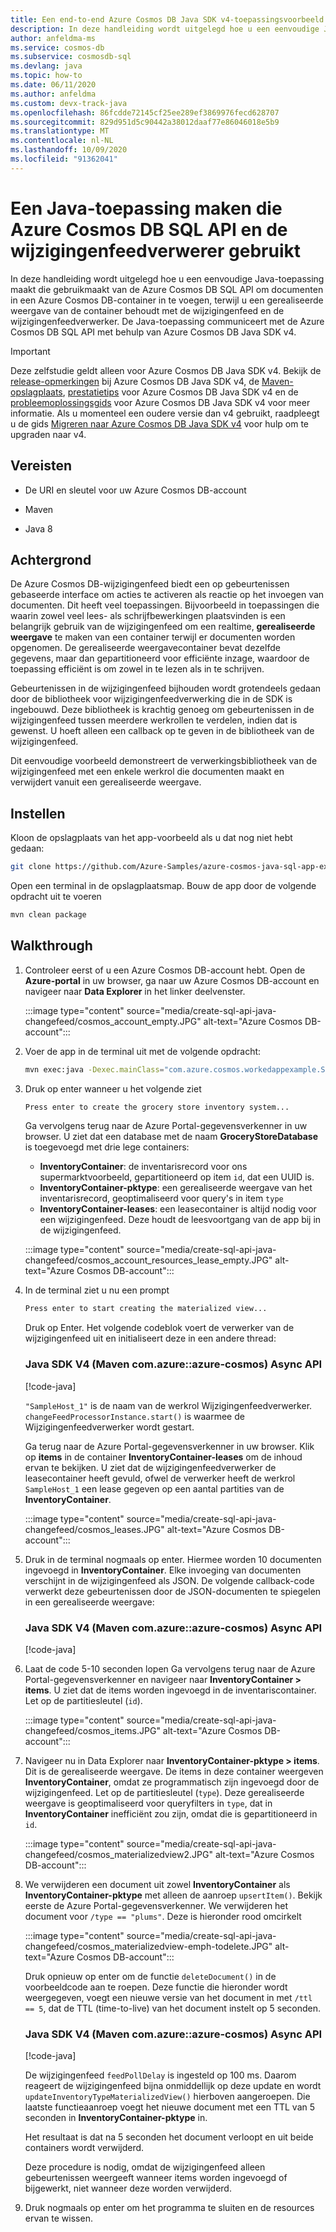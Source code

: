 ```yaml
---
title: Een end-to-end Azure Cosmos DB Java SDK v4-toepassingsvoorbeeld maken met behulp van de wijzigingenfeed
description: In deze handleiding wordt uitgelegd hoe u een eenvoudige Java SQL API-toepassing maakt die documenten invoegt in een Azure Cosmos DB-container, terwijl u een gerealiseerde weergave van de container behoudt met de wijzigingenfeed.
author: anfeldma-ms
ms.service: cosmos-db
ms.subservice: cosmosdb-sql
ms.devlang: java
ms.topic: how-to
ms.date: 06/11/2020
ms.author: anfeldma
ms.custom: devx-track-java
ms.openlocfilehash: 86fcdde72145cf25ee289ef3869976fecd628707
ms.sourcegitcommit: 829d951d5c90442a38012daaf77e86046018e5b9
ms.translationtype: MT
ms.contentlocale: nl-NL
ms.lasthandoff: 10/09/2020
ms.locfileid: "91362041"
---
```

# <a name="how-to-create-a-java-application-that-uses-azure-cosmos-db-sql-api-and-change-feed-processor"></a>Een Java-toepassing maken die Azure Cosmos DB SQL API en de wijzigingenfeedverwerer gebruikt

In deze handleiding wordt uitgelegd hoe u een eenvoudige Java-toepassing maakt die gebruikmaakt van de Azure Cosmos DB SQL API om documenten in een Azure Cosmos DB-container in te voegen, terwijl u een gerealiseerde weergave van de container behoudt met de wijzigingenfeed en de wijzigingenfeedverwerker. De Java-toepassing communiceert met de Azure Cosmos DB SQL API met behulp van Azure Cosmos DB Java SDK v4.

> [!IMPORTANT]  
> Deze zelfstudie geldt alleen voor Azure Cosmos DB Java SDK v4. Bekijk de [release-opmerkingen](sql-api-sdk-java-v4.md) bij Azure Cosmos DB Java SDK v4, de [Maven-opslagplaats](https://mvnrepository.com/artifact/com.azure/azure-cosmos), [prestatietips](performance-tips-java-sdk-v4-sql.md) voor Azure Cosmos DB Java SDK v4 en de [probleemoplossingsgids](troubleshoot-java-sdk-v4-sql.md) voor Azure Cosmos DB Java SDK v4 voor meer informatie. Als u momenteel een oudere versie dan v4 gebruikt, raadpleegt u de gids [Migreren naar Azure Cosmos DB Java SDK v4](migrate-java-v4-sdk.md) voor hulp om te upgraden naar v4.
>

## <a name="prerequisites"></a>Vereisten

* De URI en sleutel voor uw Azure Cosmos DB-account

* Maven

* Java 8

## <a name="background"></a>Achtergrond

De Azure Cosmos DB-wijzigingenfeed biedt een op gebeurtenissen gebaseerde interface om acties te activeren als reactie op het invoegen van documenten. Dit heeft veel toepassingen. Bijvoorbeeld in toepassingen die waarin zowel veel lees- als schrijfbewerkingen plaatsvinden is een belangrijk gebruik van de wijzigingenfeed om een realtime, **gerealiseerde weergave** te maken van een container terwijl er documenten worden opgenomen. De gerealiseerde weergavecontainer bevat dezelfde gegevens, maar dan gepartitioneerd voor efficiënte inzage, waardoor de toepassing efficiënt is om zowel in te lezen als in te schrijven.

Gebeurtenissen in de wijzigingenfeed bijhouden wordt grotendeels gedaan door de bibliotheek voor wijzigingenfeedverwerking die in de SDK is ingebouwd. Deze bibliotheek is krachtig genoeg om gebeurtenissen in de wijzigingenfeed tussen meerdere werkrollen te verdelen, indien dat is gewenst. U hoeft alleen een callback op te geven in de bibliotheek van de wijzigingenfeed.

Dit eenvoudige voorbeeld demonstreert de verwerkingsbibliotheek van de wijzigingenfeed met een enkele werkrol die documenten maakt en verwijdert vanuit een gerealiseerde weergave.

## <a name="setup"></a>Instellen

Kloon de opslagplaats van het app-voorbeeld als u dat nog niet hebt gedaan:

```bash
git clone https://github.com/Azure-Samples/azure-cosmos-java-sql-app-example.git
```

Open een terminal in de opslagplaatsmap. Bouw de app door de volgende opdracht uit te voeren

```bash
mvn clean package
```

## <a name="walkthrough"></a>Walkthrough

1. Controleer eerst of u een Azure Cosmos DB-account hebt. Open de **Azure-portal** in uw browser, ga naar uw Azure Cosmos DB-account en navigeer naar **Data Explorer** in het linker deelvenster.

   :::image type="content" source="media/create-sql-api-java-changefeed/cosmos_account_empty.JPG" alt-text="Azure Cosmos DB-account":::

1. Voer de app in de terminal uit met de volgende opdracht:

    ```bash
    mvn exec:java -Dexec.mainClass="com.azure.cosmos.workedappexample.SampleGroceryStore" -DACCOUNT_HOST="your-account-uri" -DACCOUNT_KEY="your-account-key" -Dexec.cleanupDaemonThreads=false
    ```

1. Druk op enter wanneer u het volgende ziet

    ```bash
    Press enter to create the grocery store inventory system...
    ```

    Ga vervolgens terug naar de Azure Portal-gegevensverkenner in uw browser. U ziet dat een database met de naam **GroceryStoreDatabase** is toegevoegd met drie lege containers: 

    * **InventoryContainer**: de inventarisrecord voor ons supermarktvoorbeeld, gepartitioneerd op item ```id```, dat een UUID is.
    * **InventoryContainer-pktype**: een gerealiseerde weergave van het inventarisrecord, geoptimaliseerd voor query's in item ```type```
    * **InventoryContainer-leases**: een leasecontainer is altijd nodig voor een wijzigingenfeed. Deze houdt de leesvoortgang van de app bij in de wijzigingenfeed.

    :::image type="content" source="media/create-sql-api-java-changefeed/cosmos_account_resources_lease_empty.JPG" alt-text="Azure Cosmos DB-account":::

1. In de terminal ziet u nu een prompt

    ```bash
    Press enter to start creating the materialized view...
    ```

    Druk op Enter. Het volgende codeblok voert de verwerker van de wijzigingenfeed uit en initialiseert deze in een andere thread: 

    ### <a name="java-sdk-v4-maven-comazureazure-cosmos-async-api"></a><a id="java4-connection-policy-async"></a>Java SDK V4 (Maven com.azure::azure-cosmos) Async API

    [!code-java[](~/azure-cosmos-java-sql-app-example/src/main/java/com/azure/cosmos/workedappexample/SampleGroceryStore.java?name=InitializeCFP)]

    ```"SampleHost_1"``` is de naam van de werkrol Wijzigingenfeedverwerker. ```changeFeedProcessorInstance.start()``` is waarmee de Wijzigingenfeedverwerker wordt gestart.

    Ga terug naar de Azure Portal-gegevensverkenner in uw browser. Klik op **items** in de container **InventoryContainer-leases** om de inhoud ervan te bekijken. U ziet dat de wijzigingenfeedverwerker de leasecontainer heeft gevuld, ofwel de verwerker heeft de werkrol ```SampleHost_1``` een lease gegeven op een aantal partities van de **InventoryContainer**.

    :::image type="content" source="media/create-sql-api-java-changefeed/cosmos_leases.JPG" alt-text="Azure Cosmos DB-account":::

1. Druk in de terminal nogmaals op enter. Hiermee worden 10 documenten ingevoegd in **InventoryContainer**. Elke invoeging van documenten verschijnt in de wijzigingenfeed als JSON. De volgende callback-code verwerkt deze gebeurtenissen door de JSON-documenten te spiegelen in een gerealiseerde weergave:

    ### <a name="java-sdk-v4-maven-comazureazure-cosmos-async-api"></a><a id="java4-connection-policy-async"></a>Java SDK V4 (Maven com.azure::azure-cosmos) Async API

    [!code-java[](~/azure-cosmos-java-sql-app-example/src/main/java/com/azure/cosmos/workedappexample/SampleGroceryStore.java?name=CFPCallback)]

1. Laat de code 5-10 seconden lopen Ga vervolgens terug naar de Azure Portal-gegevensverkenner en navigeer naar **InventoryContainer > items**. U ziet dat de items worden ingevoegd in de inventariscontainer. Let op de partitiesleutel (```id```).

    :::image type="content" source="media/create-sql-api-java-changefeed/cosmos_items.JPG" alt-text="Azure Cosmos DB-account":::

1. Navigeer nu in Data Explorer naar **InventoryContainer-pktype > items**. Dit is de gerealiseerde weergave. De items in deze container weergeven **InventoryContainer**, omdat ze programmatisch zijn ingevoegd door de wijzigingenfeed. Let op de partitiesleutel (```type```). Deze gerealiseerde weergave is geoptimaliseerd voor queryfilters in ```type```, dat in **InventoryContainer** inefficiënt zou zijn, omdat die is gepartitioneerd in ```id```.

    :::image type="content" source="media/create-sql-api-java-changefeed/cosmos_materializedview2.JPG" alt-text="Azure Cosmos DB-account":::

1. We verwijderen een document uit zowel **InventoryContainer** als **InventoryContainer-pktype** met alleen de aanroep ```upsertItem()```. Bekijk eerste de Azure Portal-gegevensverkenner. We verwijderen het document voor ```/type == "plums"```. Deze is hieronder rood omcirkelt

    :::image type="content" source="media/create-sql-api-java-changefeed/cosmos_materializedview-emph-todelete.JPG" alt-text="Azure Cosmos DB-account":::

    Druk opnieuw op enter om de functie ```deleteDocument()``` in de voorbeeldcode aan te roepen. Deze functie die hieronder wordt weergegeven, voegt een nieuwe versie van het document in met ```/ttl == 5```, dat de TTL (time-to-live) van het document instelt op 5 seconden. 
    
    ### <a name="java-sdk-v4-maven-comazureazure-cosmos-async-api"></a><a id="java4-connection-policy-async"></a>Java SDK V4 (Maven com.azure::azure-cosmos) Async API

    [!code-java[](~/azure-cosmos-java-sql-app-example/src/main/java/com/azure/cosmos/workedappexample/SampleGroceryStore.java?name=DeleteWithTTL)]

    De wijzigingenfeed ```feedPollDelay``` is ingesteld op 100 ms. Daarom reageert de wijzigingenfeed bijna onmiddellijk op deze update en wordt ```updateInventoryTypeMaterializedView()``` hierboven aangeroepen. Die laatste functieaanroep voegt het nieuwe document met een TTL van 5 seconden in **InventoryContainer-pktype** in.

    Het resultaat is dat na 5 seconden het document verloopt en uit beide containers wordt verwijderd.

    Deze procedure is nodig, omdat de wijzigingenfeed alleen gebeurtenissen weergeeft wanneer items worden ingevoegd of bijgewerkt, niet wanneer deze worden verwijderd.

1. Druk nogmaals op enter om het programma te sluiten en de resources ervan te wissen.
